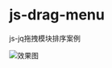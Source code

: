# js-drag-menu
js-jq拖拽模块排序案例


 ![效果图][1]


  [1]: http://wx1.sinaimg.cn/mw690/6ecf2da3gy1g1zw82e35wj20nd0d40t4.jpg
